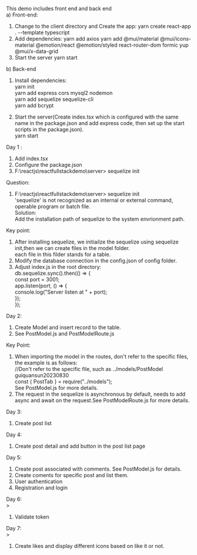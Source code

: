 This demo includes front end and back end<br/>
a) Front-end:<br/>

1.  Change to the client directory and Create the app:
    yarn create react-app . --template typescript
2.  Add dependencies:
    yarn add axios
    yarn add @mui/material @mui/icons-material @emotion/react @emotion/styled react-router-dom formic yup @mui/x-data-grid
3.  Start the server
    yarn start

b) Back-end <br/>

1. Install dependencies: <br/>
   yarn init <br/>
   yarn add express cors mysql2 nodemon <br/>
   yarn add sequelize sequelize-cli <br/>
   yarn add bcrypt<br/>

2. Start the server(Create index.tsx which is configured with the same name in the package.json and add express code, then set up the start scripts in the package.json). <br/>
   yarn start <br/>

Day 1 : <br/>

1. Add index.tsx <br/>
2. Configure the package.json <br/>
3. F:\reactjs\reactfullstackdemo\server> sequelize init <br/>

Question: <br/>

1. F:\reactjs\reactfullstackdemo\server> sequelize init <br/>
   'sequelize' is not recognized as an internal or external command, operable program or batch file. <br/>
   Solution: <br/>
   Add the installation path of sequelize to the system envrionment path.<br/>

Key point:<br/>

1. After installing sequelize, we initiailze the sequelize using sequelize init,then we can create files in the model folder. <br/>
   each file in this filder stands for a table. <br/>
2. Modify the database connection in the config.json of config folder.<br/>
3. Adjust index.js in the root directory:<br/>
   db.sequelize.sync().then(() => {<br/>
   const port = 3001;<br/>
   app.listen(port, () => {<br/>
   console.log("Server listen at " + port);<br/>
   });<br/>
   });<br/>

Day 2:<br/>

1. Create Model and insert record to the table.<br/>
2. See PostModel.js and PostModelRoute.js<br/>

Key Point:<br/>

1. When importing the model in the routes, don't refer to the specific files, the example is as follows:<br/>
   //Don't refer to the specific file, such as ../models/PostModel guiquansun20230830<br/>
   const { PostTab } = require("../models");<br/>
   See PostModel.js for more details.<br/>
2. The request in the sequelize is asynchronous by default, needs to add async and await on the request.See PostModelRoute.js for more details.<br/>

Day 3:<br/>

1. Create post list<br/>

Day 4:<br/>

1. Create post detail and add button in the post list page<br/>

Day 5:<br/>

1. Create post associated with comments. See PostModel.js for details.<br/>
2. Create coments for specific post and list them.
3. User authentication
4. Registration and login

Day 6:<br/>>

1. Validate token

Day 7: <br/>>

1. Create likes and display different icons based on like it or not.
